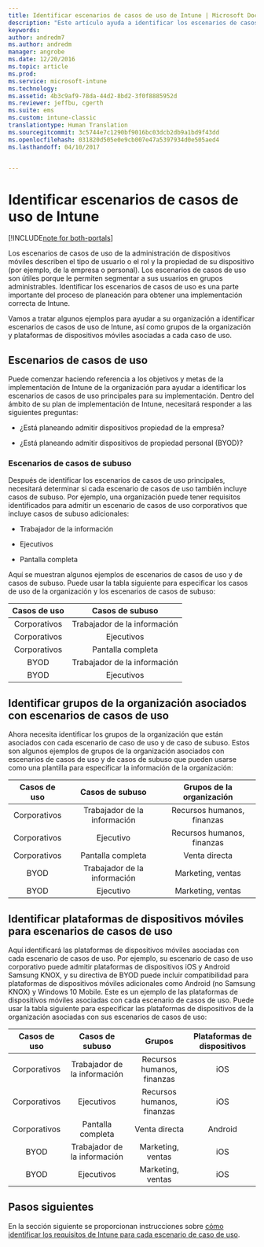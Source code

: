 ```yaml
---
title: Identificar escenarios de casos de uso de Intune | Microsoft Docs
description: "Este artículo ayuda a identificar los escenarios de casos de subuso y de casos de uso de Intune para una implementación solo en la nube de Microsoft Intune."
keywords: 
author: andredm7
ms.author: andredm
manager: angrobe
ms.date: 12/20/2016
ms.topic: article
ms.prod: 
ms.service: microsoft-intune
ms.technology: 
ms.assetid: 4b3c9af9-78da-44d2-8bd2-3f0f8885952d
ms.reviewer: jeffbu, cgerth
ms.suite: ems
ms.custom: intune-classic
translationtype: Human Translation
ms.sourcegitcommit: 3c5744e7c1290bf9016bc03dcb2db9a1bd9f43dd
ms.openlocfilehash: 031820d505e0e9cb007e47a5397934d0e505aed4
ms.lasthandoff: 04/10/2017


---
```


# <a name="identify-intune-use-case-scenarios"></a>Identificar escenarios de casos de uso de Intune

[!INCLUDE[note for both-portals](../includes/note-for-both-portals.md)]

Los escenarios de casos de uso de la administración de dispositivos móviles describen el tipo de usuario o el rol y la propiedad de su dispositivo (por ejemplo, de la empresa o personal). Los escenarios de casos de uso son útiles porque le permiten segmentar a sus usuarios en grupos administrables. Identificar los escenarios de casos de uso es una parte importante del proceso de planeación para obtener una implementación correcta de Intune.

Vamos a tratar algunos ejemplos para ayudar a su organización a identificar escenarios de casos de uso de Intune, así como grupos de la organización y plataformas de dispositivos móviles asociadas a cada caso de uso.

## <a name="use-case-scenarios"></a>Escenarios de casos de uso

Puede comenzar haciendo referencia a los objetivos y metas de la implementación de Intune de la organización para ayudar a identificar los escenarios de casos de uso principales para su implementación. Dentro del ámbito de su plan de implementación de Intune, necesitará responder a las siguientes preguntas:

-   ¿Está planeando admitir dispositivos propiedad de la empresa?

-   ¿Está planeando admitir dispositivos de propiedad personal (BYOD)?

### <a name="sub-use-case-scenarios"></a>Escenarios de casos de subuso

Después de identificar los escenarios de casos de uso principales, necesitará determinar si cada escenario de casos de uso también incluye casos de subuso. Por ejemplo, una organización puede tener requisitos identificados para admitir un escenario de casos de uso corporativos que incluye casos de subuso adicionales:

-   Trabajador de la información

-   Ejecutivos

-   Pantalla completa

Aquí se muestran algunos ejemplos de escenarios de casos de uso y de casos de subuso. Puede usar la tabla siguiente para especificar los casos de uso de la organización y los escenarios de casos de subuso:

| **Casos de uso** | **Casos de subuso** |
|:---:|:---:|
| Corporativos | Trabajador de la información |              
| Corporativos | Ejecutivos |           
| Corporativos | Pantalla completa |
| BYOD | Trabajador de la información |           
| BYOD | Ejecutivos |

## <a name="identify-organizational-groups-associated-with-use-case-scenarios"></a>Identificar grupos de la organización asociados con escenarios de casos de uso

Ahora necesita identificar los grupos de la organización que están asociados con cada escenario de caso de uso y de caso de subuso. Estos son algunos ejemplos de grupos de la organización asociados con escenarios de casos de uso y de casos de subuso que pueden usarse como una plantilla para especificar la información de la organización:

| **Casos de uso** | **Casos de subuso** | **Grupos de la organización** |
|:---:|:---:|:---:|
| Corporativos | Trabajador de la información | Recursos humanos, finanzas |               
| Corporativos | Ejecutivo | Recursos humanos, finanzas |            
| Corporativos | Pantalla completa | Venta directa |
| BYOD | Trabajador de la información | Marketing, ventas |            
| BYOD | Ejecutivo | Marketing, ventas |

## <a name="identify-mobile-device-platforms-for-use-case-scenarios"></a>Identificar plataformas de dispositivos móviles para escenarios de casos de uso

Aquí identificará las plataformas de dispositivos móviles asociadas con cada escenario de casos de uso. Por ejemplo, su escenario de caso de uso corporativo puede admitir plataformas de dispositivos iOS y Android Samsung KNOX, y su directiva de BYOD puede incluir compatibilidad para plataformas de dispositivos móviles adicionales como Android (no Samsung KNOX) y Windows 10 Mobile. Este es un ejemplo de las plataformas de dispositivos móviles asociadas con cada escenario de casos de uso. Puede usar la tabla siguiente para especificar las plataformas de dispositivos de la organización asociadas con sus escenarios de casos de uso:

| **Casos de uso** | **Casos de subuso** | **Grupos** | **Plataformas de dispositivos** |   
|:---:|:---:|:---:|:---:|
| Corporativos | Trabajador de la información | Recursos humanos, finanzas | iOS |                                                           
| Corporativos | Ejecutivos | Recursos humanos, finanzas | iOS |                                                           
| Corporativos | Pantalla completa | Venta directa | Android |
| BYOD | Trabajador de la información | Marketing, ventas | iOS |                                                           
| BYOD | Ejecutivos | Marketing, ventas | iOS |

## <a name="next-steps"></a>Pasos siguientes

En la sección siguiente se proporcionan instrucciones sobre [cómo identificar los requisitos de Intune para cada escenario de caso de uso](section-3-determine-use-case-requirements.md).

